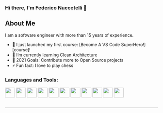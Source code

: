 ### Hi there, I'm Federico Nuccetelli  👋

## About Me

I am a software engineer with more than 15 years of experience.

- 🔭 I just launched my first course: [Become A VS Code SuperHero!][course]!
- 🌱 I’m currently learning Clean Architecture
- 🥅 2021 Goals: Contribute more to Open Source projects
- ⚡ Fun fact: I love to play chess


### Languages and Tools:


<img height="32" width="32" src="https://cdn.jsdelivr.net/npm/simple-icons@v4/icons/php.svg" />
<img height="32" width="32" src="https://cdn.jsdelivr.net/npm/simple-icons@v4/icons/javascript.svg" />
<img height="32" width="32" src="https://cdn.jsdelivr.net/npm/simple-icons@v4/icons/node-dot-js.svg" />
<img height="32" width="32" src="https://cdn.jsdelivr.net/npm/simple-icons@v4/icons/python.svg" />
<img height="32" width="32" src="https://cdn.jsdelivr.net/npm/simple-icons@v4/icons/mysql.svg" />
<img height="32" width="32" src="https://cdn.jsdelivr.net/npm/simple-icons@v4/icons/postgresql.svg" />
<img height="32" width="32" src="https://cdn.jsdelivr.net/npm/simple-icons@v4/icons/mongodb.svg" />
<img height="32" width="32" src="https://cdn.jsdelivr.net/npm/simple-icons@v4/icons/docker.svg" />
<img height="32" width="32" src="https://cdn.jsdelivr.net/npm/simple-icons@v4/icons/html5.svg" />
<img height="32" width="32" src="https://cdn.jsdelivr.net/npm/simple-icons@v4/icons/css3.svg" />
<img height="32" width="32" src="https://cdn.jsdelivr.net/npm/simple-icons@v4/icons/jquery.svg" />

<br />
<br />

---